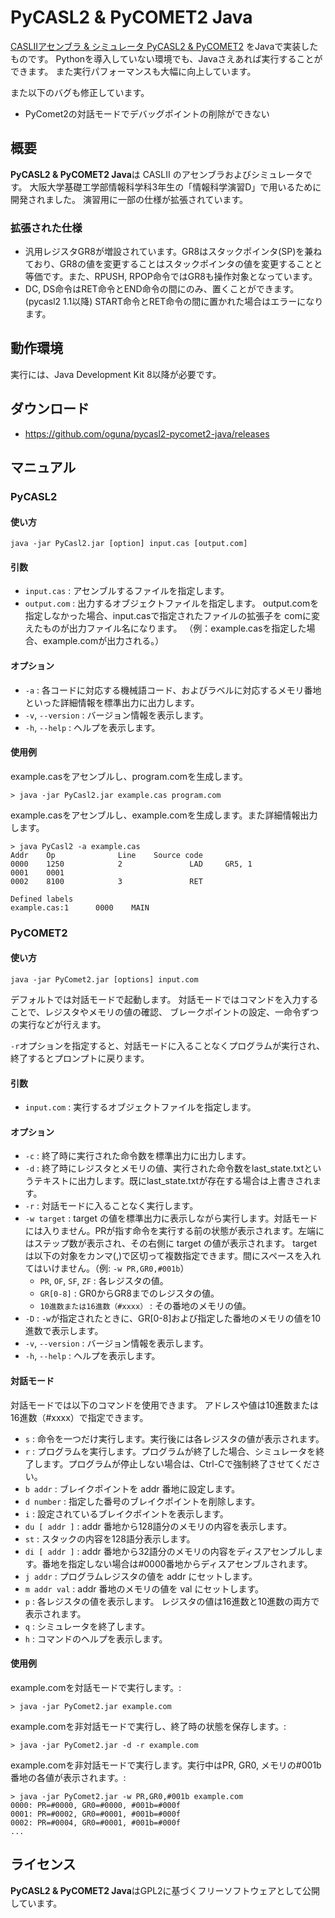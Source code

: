 # PyCASL2 & PyCOMET2 Java

[CASLIIアセンブラ & シミュレータ PyCASL2 & PyCOMET2](http://www.image.med.osaka-u.ac.jp/member/nakamoto/pycasl2/)
をJavaで実装したものです。
Pythonを導入していない環境でも、Javaさえあれば実行することができます。
また実行パフォーマンスも大幅に向上しています。

また以下のバグも修正しています。

- PyComet2の対話モードでデバッグポイントの削除ができない

## 概要

**PyCASL2 & PyCOMET2 Java**は CASLII のアセンブラおよびシミュレータです。
大阪大学基礎工学部情報科学科3年生の「情報科学演習D」で用いるために開発されました。
演習用に一部の仕様が拡張されています。

### 拡張された仕様

- 汎用レジスタGR8が増設されています。GR8はスタックポインタ(SP)を兼ねており、GR8の値を変更することはスタックポインタの値を変更することと等価です。また、RPUSH, RPOP命令ではGR8も操作対象となっています。
- DC, DS命令はRET命令とEND命令の間にのみ、置くことができます。(pycasl2 1.1以降) START命令とRET命令の間に置かれた場合はエラーになります。

## 動作環境

実行には、Java Development Kit 8以降が必要です。

## ダウンロード

- https://github.com/oguna/pycasl2-pycomet2-java/releases

## マニュアル

### PyCASL2

#### 使い方

```
java -jar PyCasl2.jar [option] input.cas [output.com]
```

#### 引数

- `input.cas` : アセンブルするファイルを指定します。
- `output.com` : 出力するオブジェクトファイルを指定します。 output.comを指定しなかった場合、input.casで指定されたファイルの拡張子を comに変えたものが出力ファイル名になります。 （例：example.casを指定した場合、example.comが出力される。）

#### オプション

- `-a` : 各コードに対応する機械語コード、およびラベルに対応するメモリ番地といった詳細情報を標準出力に出力します。
- `-v`, `--version` : バージョン情報を表示します。
- `-h`, `--help` : ヘルプを表示します。

#### 使用例

example.casをアセンブルし、program.comを生成します。

```
> java -jar PyCasl2.jar example.cas program.com
```

example.casをアセンブルし、example.comを生成します。また詳細情報出力します。

```
> java PyCasl2 -a example.cas
Addr    Op              Line    Source code
0000    1250            2               LAD     GR5, 1
0001    0001
0002    8100            3               RET

Defined labels
example.cas:1      0000    MAIN
```

### PyCOMET2

#### 使い方

```
java -jar PyComet2.jar [options] input.com
```

デフォルトでは対話モードで起動します。
対話モードではコマンドを入力することで、レジスタやメモリの値の確認、 ブレークポイントの設定、一命令ずつの実行などが行えます。

`-r`オプションを指定すると、対話モードに入ることなくプログラムが実行され、終了するとプロンプトに戻ります。

#### 引数

- `input.com` : 実行するオブジェクトファイルを指定します。

#### オプション

- `-c` : 終了時に実行された命令数を標準出力に出力します。
- `-d` : 終了時にレジスタとメモリの値、実行された命令数をlast_state.txtというテキストに出力します。既にlast_state.txtが存在する場合は上書きされます。
- `-r` : 対話モードに入ることなく実行します。
- `-w target` : target の値を標準出力に表示しながら実行します。対話モードには入りません。PRが指す命令を実行する前の状態が表示されます。左端にはステップ数が表示され、その右側に target の値が表示されます。 target は以下の対象をカンマ(,)で区切って複数指定できます。間にスペースを入れてはいけません。（例: `-w PR,GR0,#001b`）
  - `PR`, `OF`, `SF`, `ZF` : 各レジスタの値。
  - `GR[0-8]` : GR0からGR8までのレジスタの値。
  - `10進数または16進数（#xxxx）` : その番地のメモリの値。
- `-D` : `-w`が指定されたときに、GR[0-8]および指定した番地のメモリの値を10進数で表示します。
- `-v`, `--version` : バージョン情報を表示します。
- `-h`, `--help` : ヘルプを表示します。

#### 対話モード

対話モードでは以下のコマンドを使用できます。 アドレスや値は10進数または16進数（#xxxx）で指定できます。

- `s` : 命令を一つだけ実行します。実行後には各レジスタの値が表示されます。
- `r` : プログラムを実行します。プログラムが終了した場合、シミュレータを終了します。プログラムが停止しない場合は、Ctrl-Cで強制終了させてください。
- `b addr` : ブレイクポイントを addr 番地に設定します。
- `d number` : 指定した番号のブレイクポイントを削除します。
- `i` : 設定されているブレイクポイントを表示します。
- `du [ addr ]` : addr 番地から128語分のメモリの内容を表示します。
- `st` : スタックの内容を128語分表示します。
- `di [ addr ]` : addr 番地から32語分のメモリの内容をディスアセンブルします。番地を指定しない場合は#0000番地からディスアセンブルされます。
- `j addr` : プログラムレジスタの値を addr にセットします。
- `m addr val` : addr 番地のメモリの値を val にセットします。
- `p` : 各レジスタの値を表示します。 レジスタの値は16進数と10進数の両方で表示されます。
- `q` : シミュレータを終了します。
- `h` : コマンドのヘルプを表示します。

#### 使用例
example.comを対話モードで実行します。:

```
> java -jar PyComet2.jar example.com
```

example.comを非対話モードで実行し、終了時の状態を保存します。:

```
> java -jar PyComet2.jar -d -r example.com
```

example.comを非対話モードで実行します。実行中はPR, GR0, メモリの#001b番地の各値が表示されます。:

```
> java -jar PyComet2.jar -w PR,GR0,#001b example.com
0000: PR=#0000, GR0=#0000, #001b=#000f
0001: PR=#0002, GR0=#0001, #001b=#000f
0002: PR=#0004, GR0=#0001, #001b=#000f
...
```

## ライセンス

**PyCASL2 & PyCOMET2 Java**はGPL2に基づくフリーソフトウェアとして公開しています。